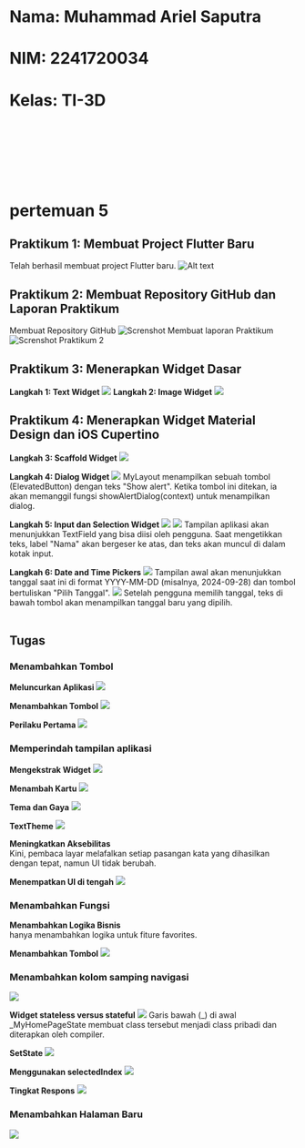 # Nama: Muhammad Ariel Saputra
# NIM: 2241720034
# Kelas: TI-3D
<br>
<br>
<br>
<br>
<br>
<br>

# pertemuan 5

## Praktikum 1: Membuat Project Flutter Baru
Telah berhasil membuat project Flutter baru.
![Alt text](images/01.png)

## Praktikum 2: Membuat Repository GitHub dan Laporan Praktikum
Membuat Repository GitHub
![Screnshot](images/02.png)
Membuat laporan Praktikum
![Screnshot Praktikum 2](images/03.png)

## Praktikum 3: Menerapkan Widget Dasar
**Langkah 1: Text Widget**
![](images/04.png)
**Langkah 2: Image Widget**
![](images/05.png)

## Praktikum 4: Menerapkan Widget Material Design dan iOS Cupertino

**Langkah 3: Scaffold Widget**
![](images/08.png)

**Langkah 4: Dialog Widget**
![](images/09.png)
MyLayout menampilkan sebuah tombol (ElevatedButton) dengan teks "Show alert".
Ketika tombol ini ditekan, ia akan memanggil fungsi showAlertDialog(context) untuk menampilkan dialog.

**Langkah 5: Input dan Selection Widget**
![](images/10.png)
![](images/11.png)
Tampilan aplikasi akan menunjukkan TextField yang bisa diisi oleh pengguna. Saat mengetikkan teks, label "Nama" akan bergeser ke atas, dan teks akan muncul di dalam kotak input.

**Langkah 6: Date and Time Pickers**
![](images/12.png)
Tampilan awal akan menunjukkan tanggal saat ini di format YYYY-MM-DD (misalnya, 2024-09-28) dan tombol bertuliskan "Pilih Tanggal".
![](images/13.png)
Setelah pengguna memilih tanggal, teks di bawah tombol akan menampilkan tanggal baru yang dipilih.
<br>
<br>

## **Tugas**

### **Menambahkan Tombol**

**Meluncurkan Aplikasi**
![](images/14.png)

**Menambahkan Tombol**
![](images/15.png)

**Perilaku Pertama**
![](images/16.png)

### **Memperindah tampilan aplikasi**

**Mengekstrak Widget**
![](images/17.png)

**Menambah Kartu**
![](images/18.png)

**Tema dan Gaya**
![](images/19.png)

**TextTheme**
![](images/20.png)

**Meningkatkan Aksebilitas**<br>
Kini, pembaca layar melafalkan setiap pasangan kata yang dihasilkan dengan tepat, namun UI tidak berubah.

**Menempatkan UI di tengah**
![](images/21.png)

### **Menambahkan Fungsi**

**Menambahkan Logika Bisnis**<br>
hanya menambahkan logika untuk fiture favorites.

**Menambahkan Tombol**
![](images/22.png)

### **Menambahkan kolom samping navigasi**
![](images/23.png)

**Widget stateless versus stateful**
![](images/24.png)
Garis bawah (_) di awal _MyHomePageState membuat class tersebut menjadi class pribadi dan diterapkan oleh compiler.

**SetState**
![](images/25.png)

**Menggunakan selectedIndex**
![](images/26.png)

**Tingkat Respons**
![](images/27.png)

### **Menambahkan Halaman Baru**
![](images/28.png)
